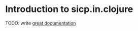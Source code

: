 # Introduction to sicp.in.clojure

TODO: write [great documentation](http://jacobian.org/writing/what-to-write/)
